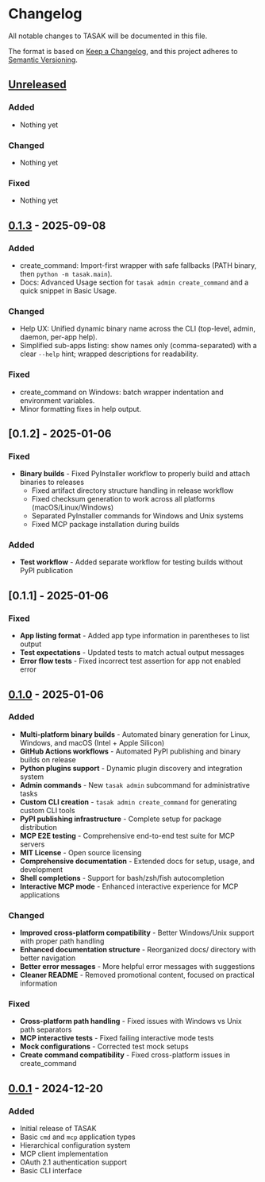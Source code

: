 # Changelog

All notable changes to TASAK will be documented in this file.

The format is based on [Keep a Changelog](https://keepachangelog.com/en/1.0.0/),
and this project adheres to [Semantic Versioning](https://semver.org/spec/v2.0.0.html).

## [Unreleased]

### Added
- Nothing yet

### Changed
- Nothing yet

### Fixed
- Nothing yet

## [0.1.3] - 2025-09-08

### Added
- create_command: Import-first wrapper with safe fallbacks (PATH binary, then `python -m tasak.main`).
- Docs: Advanced Usage section for `tasak admin create_command` and a quick snippet in Basic Usage.

### Changed
- Help UX: Unified dynamic binary name across the CLI (top-level, admin, daemon, per-app help).
- Simplified sub-apps listing: show names only (comma-separated) with a clear `--help` hint; wrapped descriptions for readability.

### Fixed
- create_command on Windows: batch wrapper indentation and environment variables.
- Minor formatting fixes in help output.

## [0.1.2] - 2025-01-06

### Fixed
- **Binary builds** - Fixed PyInstaller workflow to properly build and attach binaries to releases
  - Fixed artifact directory structure handling in release workflow
  - Fixed checksum generation to work across all platforms (macOS/Linux/Windows)
  - Separated PyInstaller commands for Windows and Unix systems
  - Fixed MCP package installation during builds

### Added
- **Test workflow** - Added separate workflow for testing builds without PyPI publication

## [0.1.1] - 2025-01-06

### Fixed
- **App listing format** - Added app type information in parentheses to list output
- **Test expectations** - Updated tests to match actual output messages
- **Error flow tests** - Fixed incorrect test assertion for app not enabled error

## [0.1.0] - 2025-01-06

### Added
- **Multi-platform binary builds** - Automated binary generation for Linux, Windows, and macOS (Intel + Apple Silicon)
- **GitHub Actions workflows** - Automated PyPI publishing and binary builds on release
- **Python plugins support** - Dynamic plugin discovery and integration system
- **Admin commands** - New `tasak admin` subcommand for administrative tasks
- **Custom CLI creation** - `tasak admin create_command` for generating custom CLI tools
- **PyPI publishing infrastructure** - Complete setup for package distribution
- **MCP E2E testing** - Comprehensive end-to-end test suite for MCP servers
- **MIT License** - Open source licensing
- **Comprehensive documentation** - Extended docs for setup, usage, and development
- **Shell completions** - Support for bash/zsh/fish autocompletion
- **Interactive MCP mode** - Enhanced interactive experience for MCP applications

### Changed
- **Improved cross-platform compatibility** - Better Windows/Unix support with proper path handling
- **Enhanced documentation structure** - Reorganized docs/ directory with better navigation
- **Better error messages** - More helpful error messages with suggestions
- **Cleaner README** - Removed promotional content, focused on practical information

### Fixed
- **Cross-platform path handling** - Fixed issues with Windows vs Unix path separators
- **MCP interactive tests** - Fixed failing interactive mode tests
- **Mock configurations** - Corrected test mock setups
- **Create command compatibility** - Fixed cross-platform issues in create_command

## [0.0.1] - 2024-12-20

### Added
- Initial release of TASAK
- Basic `cmd` and `mcp` application types
- Hierarchical configuration system
- MCP client implementation
- OAuth 2.1 authentication support
- Basic CLI interface

[Unreleased]: https://github.com/jacekjursza/tasak/compare/v0.1.3...HEAD
[0.1.3]: https://github.com/jacekjursza/tasak/compare/v0.1.2...v0.1.3
[0.1.0]: https://github.com/jacekjursza/tasak/compare/v0.0.1...v0.1.0
[0.0.1]: https://github.com/jacekjursza/tasak/releases/tag/v0.0.1
